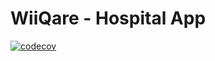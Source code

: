 # WiiQare - Hospital App

[![codecov](https://codecov.io/gh/WiiQare/hospital-frontend/branch/main/graph/badge.svg?token=H68512TR55)](https://codecov.io/gh/WiiQare/hospital-frontend)
